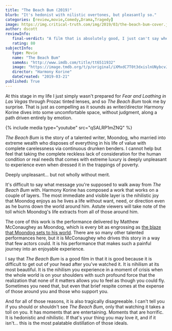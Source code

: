 ```yaml
---
title: "The Beach Bum (2019)"
blurb: "It's hedonist with nilistic overtones, but pleasantly so."
categories: [review,movie,Comedy,Drama,Tragedy]
image: https://img.critical-truth.com/img/2019/03/the-beach-bum-cover.jpg
author: dscott
reviewInfo:
   final-verdict: "A film that is absolutely good, I just can't say whether or not you'll enjoy it."
   rating: 80
subjectInfo:
   type: Movie
   name: "The Beach Bum"
   sameAs: "http://www.imdb.com/title/tt6511932"
   image: "https://image.tmdb.org/t/p/original/iXMxdC7T0t3dxislnUNybcvJmAH.jpg"
   director: "Harmony Korine"
   dateCreated: "2019-03-21"
published: True
---
```



At this stage in my life I just simply wasn't prepared for *Fear and Loathing in Las Vegas* through Prozac tinted lenses, and so *The Beach Bum* took me by surprise. That is just as compelling as it sounds as writer/director Harmony Korine dives into some uncomfortable space, without judgment, along a path driven entirely by emotion.

{% include media type="youtube" src="qSALRP1mZNQ" %}

*The Beach Bum* is the story of a talented writer, Moondog, who married into extreme wealth who disposes of everything in his life of value with complete carelessness via continuous drunken benders. I cannot help but feel that taking the complete reckless lack of consideration for the human condition or real needs that comes with extreme luxury is deeply unpleasant to experience even when dressed it in the trappings of poverty.

Deeply unpleasant... but not wholly without merit.

It's difficult to say what message you're supposed to walk away from *The Beach Bum* with. Harmony Korine has composed a work that works on a couple of layers. The most immediate and visible layer is the nihilistic joy that Moondog enjoys as he lives a life without want, need, or direction even as he burns down the world around him. Astute viewers will take note of the toll which Moondog's life extracts from all of those around him. 

The core of this work is the performance delivered by Matthew McConaughey as Moondog, which is every bit as engrossing as [the blaze that Moondog sets to his world](https://www.youtube.com/watch?v=LCRZZC-DH7M). There are so many other talented performances here, but it is McConaughey who drives this story in a way that few actors could. It is his performance that makes such a painful journey into an enjoyable experience.

I say that *The Beach Bum* is a good film in that it is good because it is difficult to get out of your head after you've watched it. It is nihilism at its most beautiful. It is the nihilism you experience in a moment of crisis when the whole world is on your shoulders with such profound force that the realization that none of it matters allows you to feel as though you could fly. Sometimes you need that, but even that brief respite comes at the expense of those around you and those who support you.

And for all of those reasons, it is also tragically disagreeable. I can't tell you if you should or shouldn't see *The Beach Bum*, only that watching it takes a toll on you. It has moments that are entertaining. Moments that are horrific. It is hedonistic and nihilistic. If that's your thing you may love it, and if it isn't... this is the most palatable distillation of those ideals.